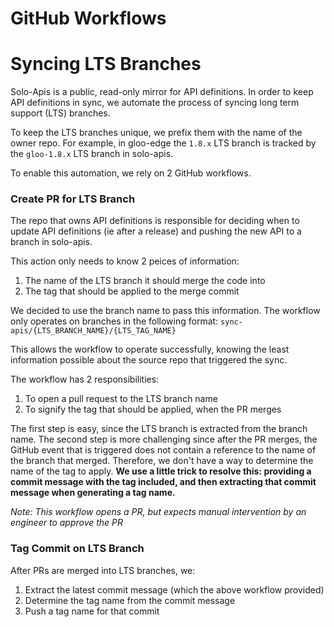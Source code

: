 # GitHub Workflows

# Syncing LTS Branches

Solo-Apis is a public, read-only mirror for API definitions. In order to keep API definitions in sync, we automate the process of syncing long term support (LTS) branches. 

To keep the LTS branches unique, we prefix them with the name of the owner repo. For example, in gloo-edge the `1.8.x` LTS branch is tracked by the `gloo-1.8.x` LTS branch in solo-apis.

To enable this automation, we rely on 2 GitHub workflows.

### Create PR for LTS Branch

The repo that owns API definitions is responsible for deciding when to update API definitions (ie after a release) and pushing the new API to a branch in solo-apis.

This action only needs to know 2 peices of information:
1. The name of the LTS branch it should merge the code into
2. The tag that should be applied to the merge commit

We decided to use the branch name to pass this information. The workflow only operates on branches in the following format:
```sync-apis/{LTS_BRANCH_NAME}/{LTS_TAG_NAME}```

This allows the workflow to operate successfully, knowing the least information possible about the source repo that triggered the sync.

The workflow has 2 responsibilities:
1. To open a pull request to the LTS branch name
2. To signify the tag that should be applied, when the PR merges

The first step is easy, since the LTS branch is extracted from the branch name.
The second step is more challenging since after the PR merges, the GitHub event that is triggered does not contain a reference to the name of the branch that merged. Therefore, we don't have a way to determine the name of the tag to apply. **We use a little trick to resolve this: providing a commit message with the tag included, and then extracting that commit message when generating a tag name.**


*Note: This workflow opens a PR, but expects manual intervention by an engineer to approve the PR*

### Tag Commit on LTS Branch

After PRs are merged into LTS branches, we:
1. Extract the latest commit message (which the above workflow provided)
2. Determine the tag name from the commit message
3. Push a tag name for that commit